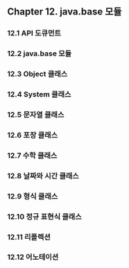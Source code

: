 ## Chapter 12. java.base 모듈

### 12.1 API 도큐먼트
### 12.2 java.base 모듈
### 12.3 Object 클래스
### 12.4 System 클래스
### 12.5 문자열 클래스
### 12.6 포장 클래스
### 12.7 수학 클래스
### 12.8 날짜와 시간 클래스
### 12.9 형식 클래스
### 12.10 정규 표현식 클래스
### 12.11 리플렉션
### 12.12 어노테이션